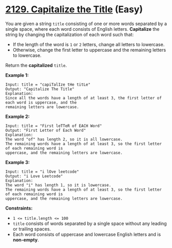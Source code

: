 # [2129. Capitalize the Title][link] (Easy)

[link]: https://leetcode.com/problems/capitalize-the-title/

You are given a string `title` consisting of one or more words separated by a single space, where
each word consists of English letters. **Capitalize** the string by changing the capitalization of
each word such that:

- If the length of the word is `1` or `2` letters, change all letters to lowercase.
- Otherwise, change the first letter to uppercase and the remaining letters to lowercase.

Return the **capitalized** `title`.

**Example 1:**

```
Input: title = "capiTalIze tHe titLe"
Output: "Capitalize The Title"
Explanation:
Since all the words have a length of at least 3, the first letter of each word is uppercase, and the
remaining letters are lowercase.
```

**Example 2:**

```
Input: title = "First leTTeR of EACH Word"
Output: "First Letter of Each Word"
Explanation:
The word "of" has length 2, so it is all lowercase.
The remaining words have a length of at least 3, so the first letter of each remaining word is
uppercase, and the remaining letters are lowercase.
```

**Example 3:**

```
Input: title = "i lOve leetcode"
Output: "i Love Leetcode"
Explanation:
The word "i" has length 1, so it is lowercase.
The remaining words have a length of at least 3, so the first letter of each remaining word is
uppercase, and the remaining letters are lowercase.
```

**Constraints:**

- `1 <= title.length <= 100`
- `title` consists of words separated by a single space without any leading or trailing spaces.
- Each word consists of uppercase and lowercase English letters and is **non-empty**.
